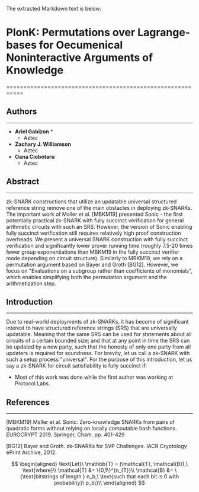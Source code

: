 The extracted Markdown text is below:

# PlonK: Permutations over Lagrange-bases for Oecumenical Noninteractive Arguments of Knowledge
===========================================================

## Authors
--------

*   **Ariel Gabizon** *
    *   Aztec
*   **Zachary J. Williamson**
    *   Aztec
*   **Oana Ciobotaru**
    *   Aztec

## Abstract
----------

zk-SNARK constructions that utilize an updatable universal structured reference string remove one of the main obstacles in deploying zk-SNARKs. The important work of Maller et al. [MBKM19] presented Sonic - the first potentially practical zk-SNARK with fully succinct verification for general arithmetic circuits with such an SRS. However, the version of Sonic enabling fully succinct verification still requires relatively high proof construction overheads. We present a universal SNARK construction with fully succinct verification and significantly lower prover running time (roughly 7.5-20 times fewer group exponentiations than MBKM19 in the fully succinct verifier mode depending on circuit structure). Similarly to MBKM19, we rely on a permutation argument based on Bayer and Groth [BG12]. However, we focus on "Evaluations on a subgroup rather than coefficients of monomials", which enables simplifying both the permutation argument and the arithmetization step.

## Introduction
------------

Due to real-world deployments of zk-SNARKs, it has become of significant interest to have structured reference strings (SRS) that are universally updatable. Meaning that the same SRS can be used for statements about all circuits of a certain bounded size; and that at any point in time the SRS can be updated by a new party, such that the honesty of only one party from all updaters is required for soundness. For brevity, let us call a zk-SNARK with such a setup process "universal". For the purpose of this introduction, let us say a zk-SNARK for circuit satisfiability is fully succinct if:

*   Most of this work was done while the first author was working at Protocol Labs.

## References
----------

[MBKM19] Maller et al. Sonic: Zero-knowledge SNARKs from pairs of quadratic forms without relying on locally computable hash functions. EUROCRYPT 2019. Springer, Cham. pp. 401-429

[BG12] Bayer and Groth. zk-SNARKs for SVP Challenges. IACR Cryptology ePrint Archive, 2012.

$$
\begin{aligned}
\text{Let}\ \mathbb{T} = (\mathcal{T}, \mathcal{B}),\ \text{where}\\
\mathcal{T} &= \{0,1\}^{n_{T}}\\
\mathcal{B} &= \{\text{bitstrings of length } n_b,\ \text{such that each bit is 0 with probability}\ p_b\}\\
\end{aligned}
$$